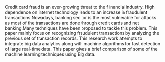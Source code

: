 Credit card fraud is an ever-growing threat to the
 f
 inancial industry. High dependence on internet technology leads
 to an increase in fraudulent transactions.Nowadays, banking sec
tor is the most vulnerable for attacks as most of the transactions
 are done through credit cards and net banking.Many techniques
 have been proposed to tackle this problem. This paper  mainly
 focus on recognizing fraudulent transactions by analyzing the
 previous set of transaction records. This research work attempts
 to integrate big data analytics along with machine algorithms for
 fast detection of large real-time data. This paper gives a brief
 comparison of some of the machine learning techniques using
 Big data.
